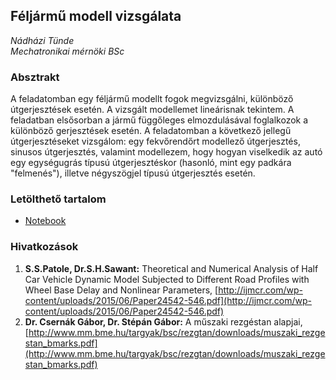 ## Féljármű modell vizsgálata
_Nádházi Tünde_  
_Mechatronikai mérnöki BSc_

### Absztrakt
A feladatomban egy féljármű modellt fogok megvizsgálni, különböző útgerjesztések esetén. A vizsgált modellemet lineárisnak tekintem. A feladatban elsősorban a jármű függőleges elmozdulásával foglalkozok a különböző gerjesztések esetén. A feladatomban a következő jellegű útgerjesztéseket vizsgálom: egy fekvőrendőrt modellező útgerjesztés, sinusos útgerjesztés, valamint modellezem, hogy hogyan viselkedik az autó egy egységugrás típusú útgerjesztéskor (hasonló, mint egy padkára "felmenés"), illetve négyszögjel típusú útgerjesztés esetén.

### Letölthető tartalom
* [Notebook](https://rawgit.com/csikja/diffeqs/master/projects/NadhaziT/nadhazi_tunde_project.nb)

### Hivatkozások
1. __S.S.Patole, Dr.S.H.Sawant:__ Theoretical and Numerical Analysis of Half Car Vehicle Dynamic Model Subjected to Different Road Profiles with Wheel Base Delay and Nonlinear Parameters,  [http://ijmcr.com/wp-content/uploads/2015/06/Paper24542-546.pdf](http://ijmcr.com/wp-content/uploads/2015/06/Paper24542-546.pdf)
2. __Dr. Csernák Gábor, Dr. Stépán Gábor:__ A műszaki rezgéstan alapjai, [http://www.mm.bme.hu/targyak/bsc/rezgtan/downloads/muszaki_rezgestan_bmarks.pdf](http://www.mm.bme.hu/targyak/bsc/rezgtan/downloads/muszaki_rezgestan_bmarks.pdf)